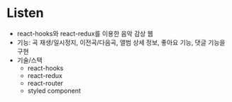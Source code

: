 # Listen

- react-hooks와 react-redux를 이용한 음악 감상 웹
- 기능: 곡 재생/일시정지, 이전곡/다음곡, 앨범 상세 정보, 좋아요 기능, 댓글 기능을 구현
- 기술/스택
  - react-hooks
  - react-redux
  - react-router
  - styled component

